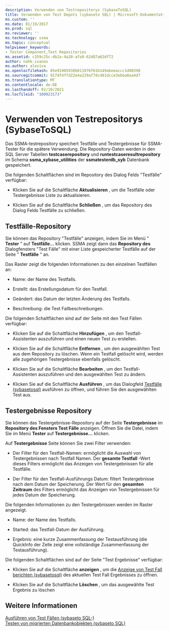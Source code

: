 ```yaml
---
description: Verwenden von Testrepositorys (SybaseToSQL)
title: Verwenden von Test Depots (sybaseto SQL) | Microsoft-Dokumentation
ms.custom: ''
ms.date: 01/19/2017
ms.prod: sql
ms.reviewer: ''
ms.technology: ssma
ms.topic: conceptual
helpviewer_keywords:
- Tester Component,Test Repositories
ms.assetid: c359c25c-db2a-4a20-afa9-62d87a62df72
author: nahk-ivanov
ms.author: alexiva
ms.openlocfilehash: 05e91905930b011976f61b149abeeaccc1d00398
ms.sourcegitcommit: 917df4ffd22e4a229af7dc481dcce3ebba0aa4d7
ms.translationtype: MT
ms.contentlocale: de-DE
ms.lasthandoff: 02/10/2021
ms.locfileid: "100023173"
---
```

# <a name="using-test-repositories-sybasetosql"></a>Verwenden von Testrepositorys (SybaseToSQL)
Das SSMA-testrepository speichert Testfälle und Testergebnisse für SSMA-Tester für die spätere Verwendung. Die Repository-Daten werden in den SQL Server Tabellen **testcaserepository** und **runtestcaseresultrepository** im Schema **ssma_sybase_utilities** der **ssmatesterdb_syb** Datenbank gespeichert.  
  
Die folgenden Schaltflächen sind im Repository des Dialog Felds "Testfälle" verfügbar:  
  
-   Klicken Sie auf die Schaltfläche **Aktualisieren** , um die Testfälle oder Testergebnisse Liste zu aktualisieren.  
  
-   Klicken Sie auf die Schaltfläche **Schließen** , um das Repository des Dialog Felds Testfälle zu schließen.  
  
## <a name="test-cases-repository"></a>Testfälle-Repository  
Sie können das Repository "Testfälle" anzeigen, indem Sie im Menü " **Tester** " auf **Testfälle...** klicken. SSMA zeigt dann das **Repository des** Dialogfensters "Test Fälle" mit einer Liste gespeicherter Testfälle auf der Seite " **Testfälle** " an.  
  
Das Raster zeigt die folgenden Informationen zu den einzelnen Testfällen an:  
  
-   Name: der Name des Testfalls.  
  
-   Erstellt: das Erstellungsdatum für den Testfall.  
  
-   Geändert: das Datum der letzten Änderung des Testfalls.  
  
-   Beschreibung: die Test Fallbeschreibungen.  
  
Die folgenden Schaltflächen sind auf der Seite mit den Test Fällen verfügbar:  
  
-   Klicken Sie auf die Schaltfläche **Hinzufügen** , um den Testfall-Assistenten auszuführen und einen neuen Test zu erstellen.  
  
-   Klicken Sie auf die Schaltfläche **Entfernen** , um den ausgewählten Test aus dem Repository zu löschen. Wenn ein Testfall gelöscht wird, werden alle zugehörigen Testergebnisse ebenfalls gelöscht.  
  
-   Klicken Sie auf die Schaltfläche **Bearbeiten** , um den Testfall-Assistenten auszuführen und den ausgewählten Test zu ändern.  
  
-   Klicken Sie auf die Schaltfläche **Ausführen** , um das Dialogfeld [Testfälle &#40;sybasetosql&#41;](../../ssma/sybase/running-test-cases-sybasetosql.md) ausführen zu öffnen, und führen Sie den ausgewählten Test aus.  
  
## <a name="test-results-repository"></a>Testergebnisse Repository  
Sie können das Testergebnisse-Repository auf der Seite **Testergebnisse** im **Repository des Fensters Test Fälle** anzeigen. Öffnen Sie die Datei, indem Sie im Menü **Tester** auf **Testergebnisse...** klicken.  
  
Auf **Testergebnisse** Seite können Sie zwei Filter verwenden:  
  
-   Der Filter für den Testfall-Namen: ermöglicht die Auswahl von Testergebnissen nach Testfall Namen. Der **gesamte Testfall** -Wert dieses Filters ermöglicht das Anzeigen von Testergebnissen für alle Testfälle.  
  
-   Der Filter für den Testfall-Ausführungs Datum: filtert Testergebnisse nach dem Datum der Speicherung. Der Wert für den **gesamten Zeitraum** des Filters ermöglicht das Anzeigen von Testergebnissen für jedes Datum der Speicherung.  
  
Die folgenden Informationen zu den Testergebnissen werden im Raster angezeigt.  
  
-   Name: der Name des Testfalls.  
  
-   Started: das Testfall-Datum der Ausführung.  
  
-   Ergebnis: eine kurze Zusammenfassung der Testausführung (die QuickInfo der Zelle zeigt eine vollständige Zusammenfassung der Testausführung).  
  
Die folgenden Schaltflächen sind auf der Seite "Test Ergebnisse" verfügbar:  
  
-   Klicken Sie auf die Schaltfläche **anzeigen** , um die [Anzeige von Test Fall berichten &#40;sybasetosql&#41;](../../ssma/sybase/viewing-test-case-reports-sybasetosql.md) des aktuellen Test Fall Ergebnisses zu öffnen.  
  
-   Klicken Sie auf die Schaltfläche **Löschen** , um das ausgewählte Test Ergebnis zu löschen  
  
## <a name="see-also"></a>Weitere Informationen  
[Ausführen von Test Fällen &#40;sybaseto SQL-&#41;](../../ssma/sybase/running-test-cases-sybasetosql.md)  
[Testen von migrierten Datenbankobjekten &#40;sybaseto SQL&#41;](../../ssma/sybase/testing-migrated-database-objects-sybasetosql.md)  
  
